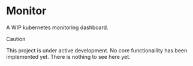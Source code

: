 # Monitor
A WIP kubernetes monitoring dashboard.

> [!CAUTION]
> This project is under active development. No core functionallity has been implemented yet.
> There is nothing to see here yet.